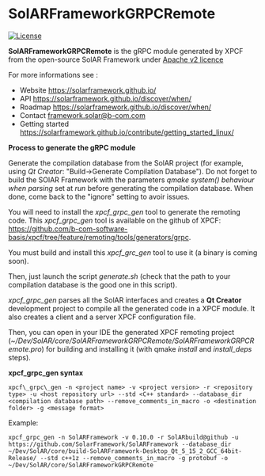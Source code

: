 # SolARFrameworkGRPCRemote

[![License](https://img.shields.io/github/license/SolARFramework/SolARFramework?style=flat-square&label=License)](https://www.apache.org/licenses/LICENSE-2.0)

**SolARFrameworkGRPCRemote** is the gRPC module generated by XPCF from the open-source SolAR Framework under [Apache v2 licence](https://www.apache.org/licenses/LICENSE-2.0) 

For more informations see : 

*   Website https://solarframework.github.io/
*   API https://solarframework.github.io/discover/when/
*   Roadmap https://solarframework.github.io/discover/when/
*   Contact framework.solar@b-com.com
*   Getting started https://solarframework.github.io/contribute/getting_started_linux/

**Process to generate the gRPC module**

Generate the compilation database from the SolAR project (for example, using *Qt Creator*: "Build->Generate Compilation Database"). Do not forget to build the SOlAR Framework with the parameters *qmake system() behaviour when parsing* set at *run* before generating the compilation database. When done, come back to the "ignore" setting to avoir issues. 

You will need to install the *xpcf_grpc_gen* tool to generate the remoting code. This *xpcf_grpc_gen* tool is available on the github of XPCF: https://github.com/b-com-software-basis/xpcf/tree/feature/remoting/tools/generators/grpc. 

You must build and install this *xpcf_grc_gen* tool to use it (a binary is coming soon).

Then, just launch the script *generate.sh* (check that the path to your compilation database is the good one in this script).

*xpcf_grpc_gen* parses all the SolAR interfaces and creates a **Qt Creator** development project to compile all the generated code in a XPCF module.
It also creates a client and a server XPCF configuration file.

Then, you can open in your IDE the generated XPCF remoting project (*~/Dev/SolAR/core/SolARFrameworkGRPCRemote/SolARFrameworkGRPCRemote.pro*) for building and installing it (with qmake *install* and *install_deps* steps).

**xpcf_grpc_gen syntax**

```console
xpcf\_grpc\_gen -n <project name> -v <project version> -r <repository type> -u <host repository url> --std <C++ standard> --database_dir <compilation database path> --remove_comments_in_macro -o <destination folder> -g <message format>
```

Example:

```console
xpcf_grpc_gen -n SolARFramework -v 0.10.0 -r SolARbuild@github -u https://github.com/SolarFramework/SolARFramework --database_dir ~/Dev/SolAR/core/build-SolARFramework-Desktop_Qt_5_15_2_GCC_64bit-Release/ --std c++1z --remove_comments_in_macro -g protobuf -o ~/Dev/SolAR/core/SolARFrameworkGRPCRemote
```
